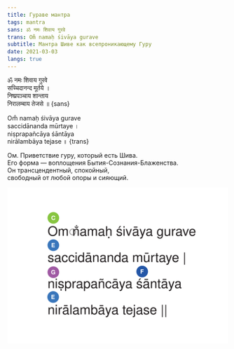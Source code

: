 ```yaml
---
title: Гураве мантра
tags: mantra
sans: ॐ नमः शिवाय गुरवे   
trans: Om̐ namaḥ śivāya gurave  
subtitle: Мантра Шиве как всепроникающему Гуру
date: 2021-03-03
langs: true
---
```


ॐ नमः शिवाय गुरवे     
सच्चिदानन्द मूर्तये ।   
निष्प्रपञ्चाय शान्ताय      
निरालम्बाय तेजसे ॥ {sans}

Om̐ namaḥ śivāya gurave      
saccidānanda mūrtaye ।    
niṣprapañcāya śāntāya      
nirālambāya tejase ॥ {trans}

Ом. Приветствие гуру, который есть Шива.   
Его форма — воплощения Бытия-Сознания-Блаженства.   
Он трансцендентный, спокойный,   
свободный от любой опоры и сияющий.   



![Gurave](./Gurave.svg)

<audio-player title="Ty burhoe - Angels prayer" file="/audio/Ty-Burhoe-James-Hoskins-Cat-McCarthy-Manorama-and-Janaki-Kagel-Angels-Prayer.mp3" />